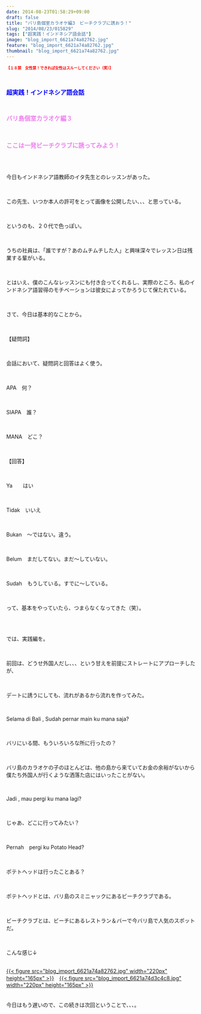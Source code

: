 ```yaml
---
date: 2014-08-23T01:58:29+09:00
draft: false
title: "バリ島個室カラオケ編3　ビーチクラブに誘おう！"
slug: "2014/08/23/015829"
tags: ["超実践！インドネシア語会話"]
image: "blog_import_6621a74a82762.jpg"
feature: "blog_import_6621a74a82762.jpg"
thumbnail: "blog_import_6621a74a82762.jpg"
---
```

<p><strong><font color="#ff0000" size="1">【１８禁　女性禁！できれば女性はスルーしてください（笑）】</font></strong></p><p><br/></p><p><font color="#0000ff" size="3"><strong>超実践！インドネシア語会話</strong></font></p><p><br/></p><p><font color="#ee82ee" size="3"><strong>バリ島個室カラオケ編３</strong></font></p><p><font color="#ee82ee" size="3"><strong><br/></strong></font></p><p><font color="#ee82ee" size="3"><strong>ここは一発ビーチクラブに誘ってみよう！</strong></font></p><br/><br/><p>今日もインドネシア語教師のイタ先生とのレッスンがあった。</p><br/><p>この先生、いつか本人の許可をとって画像を公開したい、、、と思っている。</p><br/><p>というのも、２０代で色っぽい。</p><br/><p>うちの社員は、「誰ですが？あのムチムチした人」と興味深々でレッスン日は残業する輩がいる。</p><br/><p>とはいえ、僕のこんなレッスンにも付き合ってくれるし、実際のところ、私のインドネシア語習得のモチベーションは彼女によってかろうじて保たれている。</p><br/><p>さて、今日は基本的なことから。</p><br/><p>【疑問詞】</p><br/><p>会話において、疑問詞と回答はよく使う。</p><br/><p>APA　何？</p><br/><p>SIAPA　誰？</p><br/><p>MANA　どこ？</p><br/><p>【回答】</p><br/><p>Ya　　はい</p><br/><p>Tidak　いいえ</p><br/><p>Bukan　～ではない。違う。</p><br/><p>Belum　まだしてない。まだ～していない。</p><br/><p>Sudah　もうしている。すでに～している。</p><br/><p>って、基本をやっていたら、つまらなくなってきた（笑）。</p><br/><br/><p>では、実践編を。</p><br/><p>前回は、どうせ外国人だし、、、という甘えを前提にストレートにアプローチしたが、</p><br/><p>デートに誘うにしても、流れがあるから流れを作ってみた。</p><br/><p>Selama di Bali , Sudah pernar main ku mana saja?</p><br/><p>バリにいる間、もういろいろな所に行ったの？</p><br/><p>バリ島のカラオケの子のほとんどは、他の島から来ていてお金の余裕がないから僕たち外国人が行くような洒落た店にはいったことがない。</p><br/><p>Jadi , mau pergi ku mana lagi?</p><br/><p>じゃあ、どこに行ってみたい？</p><br/><p>Pernah　pergi ku Potato Head?</p><br/><p>ポテトヘッドは行ったことある？</p><br/><p>ポテトヘッドとは、バリ島のスミニャックにあるビーチクラブである。</p><br/><p>ビーチクラブとは、ビーチにあるレストラン＆バーで今バリ島で人気のスポットだ。</p><br/><p>こんな感じ↓</p><p><br/><a href="blog_import_6621a74bb4bc1.jpg">{{< figure src="blog_import_6621a74a82762.jpg" width="220px" height="165px" >}}</a>　<a href="blog_import_6621a74e7f8b2.jpg">{{< figure src="blog_import_6621a74d3c4c8.jpg" width="220px" height="165px" >}}</a><br/><br/><br/>今日はもう遅いので、この続きは次回ということで、、、。<br/><br/><br/><br/></p><br/><br/><br/><br/><br/><br/><br/><br/><br/><br/><br/>

